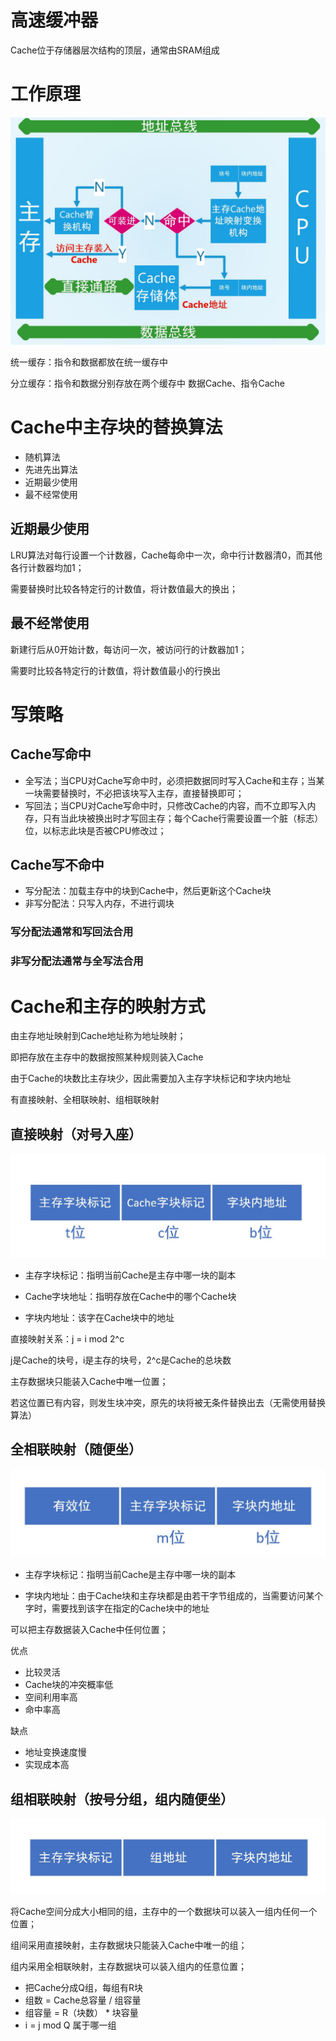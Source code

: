 # 高速缓冲器
Cache位于存储器层次结构的顶层，通常由SRAM组成

# 工作原理
![工作原理](https://raw.githubusercontent.com/Juston007/ComputerOrganization/main/Chapter4_Memory/img/Cache%E5%B7%A5%E4%BD%9C%E5%8E%9F%E7%90%86.jpg)

统一缓存：指令和数据都放在统一缓存中

分立缓存：指令和数据分别存放在两个缓存中    数据Cache、指令Cache

# Cache中主存块的替换算法
* 随机算法
* 先进先出算法
* 近期最少使用
* 最不经常使用

## 近期最少使用
LRU算法对每行设置一个计数器，Cache每命中一次，命中行计数器清0，而其他各行计数器均加1；

需要替换时比较各特定行的计数值，将计数值最大的换出；

## 最不经常使用
新建行后从0开始计数，每访问一次，被访问行的计数器加1；

需要时比较各特定行的计数值，将计数值最小的行换出

# 写策略
## Cache写命中
* 全写法；当CPU对Cache写命中时，必须把数据同时写入Cache和主存；当某一块需要替换时，不必把该块写入主存，直接替换即可；
* 写回法；当CPU对Cache写命中时，只修改Cache的内容，而不立即写入内存，只有当此块被换出时才写回主存；每个Cache行需要设置一个脏（标志）位，以标志此块是否被CPU修改过；

## Cache写不命中
* 写分配法：加载主存中的块到Cache中，然后更新这个Cache块
* 非写分配法：只写入内存，不进行调块

### 写分配法通常和写回法合用
### 非写分配法通常与全写法合用

# Cache和主存的映射方式
由主存地址映射到Cache地址称为地址映射；

即把存放在主存中的数据按照某种规则装入Cache

由于Cache的块数比主存块少，因此需要加入主存字块标记和字块内地址

有直接映射、全相联映射、组相联映射

## 直接映射（对号入座）
![直接映射](https://raw.githubusercontent.com/Juston007/ComputerOrganization/main/Chapter4_Memory/img/%E7%9B%B4%E6%8E%A5%E6%98%A0%E5%B0%84.jpg)

* 主存字块标记：指明当前Cache是主存中哪一块的副本

* Cache字块地址：指明存放在Cache中的哪个Cache块

* 字块内地址：该字在Cache块中的地址

直接映射关系：j = i mod 2^c

j是Cache的块号，i是主存的块号，2^c是Cache的总块数

主存数据块只能装入Cache中唯一位置；

若这位置已有内容，则发生块冲突，原先的块将被无条件替换出去（无需使用替换算法）


## 全相联映射（随便坐）
![全相联映射](https://raw.githubusercontent.com/Juston007/ComputerOrganization/main/Chapter4_Memory/img/%E5%85%A8%E7%9B%B8%E8%81%94%E6%98%A0%E5%B0%84%E6%96%B9%E5%BC%8F.jpg)

* 主存字块标记：指明当前Cache是主存中哪一块的副本

* 字块内地址：由于Cache块和主存块都是由若干字节组成的，当需要访问某个字时，需要找到该字在指定的Cache块中的地址

可以把主存数据装入Cache中任何位置；

优点
* 比较灵活
* Cache块的冲突概率低
* 空间利用率高
* 命中率高

缺点
* 地址变换速度慢
* 实现成本高

## 组相联映射（按号分组，组内随便坐）
![组相联映射](https://raw.githubusercontent.com/Juston007/ComputerOrganization/main/Chapter4_Memory/img/%E7%BB%84%E7%9B%B8%E8%81%94%E6%98%A0%E5%B0%84%E6%96%B9%E5%BC%8F.jpg)

将Cache空间分成大小相同的组，主存中的一个数据块可以装入一组内任何一个位置；

组间采用直接映射，主存数据块只能装入Cache中唯一的组；

组内采用全相联映射，主存数据块可以装入组内的任意位置；

* 把Cache分成Q组，每组有R块
* 组数 = Cache总容量 / 组容量
* 组容量 = R（块数） * 块容量
* i = j mod Q  属于哪一组